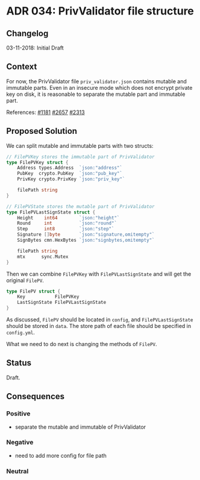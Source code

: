 # ADR 034: PrivValidator file structure

## Changelog

03-11-2018: Initial Draft

## Context

For now, the PrivValidator file `priv_validator.json` contains mutable and immutable parts. 
Even in an insecure mode which does not encrypt private key on disk, it is reasonable to separate 
the mutable part and immutable part.

References:
[#1181](https://github.com/number571/tendermint/issues/1181)
[#2657](https://github.com/number571/tendermint/issues/2657)
[#2313](https://github.com/number571/tendermint/issues/2313)

## Proposed Solution

We can split mutable and immutable parts with two structs:
```go
// FilePVKey stores the immutable part of PrivValidator
type FilePVKey struct {
	Address types.Address  `json:"address"`
	PubKey  crypto.PubKey  `json:"pub_key"`
	PrivKey crypto.PrivKey `json:"priv_key"`

	filePath string
}

// FilePVState stores the mutable part of PrivValidator
type FilePVLastSignState struct {
	Height    int64        `json:"height"`
	Round     int          `json:"round"`
	Step      int8         `json:"step"`
	Signature []byte       `json:"signature,omitempty"`
	SignBytes cmn.HexBytes `json:"signbytes,omitempty"`

	filePath string
	mtx      sync.Mutex
}
```

Then we can combine `FilePVKey` with `FilePVLastSignState` and will get the original `FilePV`.

```go
type FilePV struct {
	Key           FilePVKey
	LastSignState FilePVLastSignState
}
```

As discussed, `FilePV` should be located in `config`, and `FilePVLastSignState` should be stored in `data`. The 
store path of each file should be specified in `config.yml`.

What we need to do next is changing the methods of `FilePV`.

## Status

Draft.

## Consequences

### Positive

- separate the mutable and immutable of PrivValidator

### Negative

- need to add more config for file path

### Neutral
